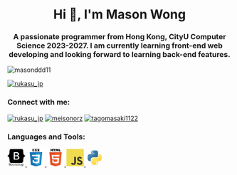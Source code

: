 <h1 align="center">Hi 👋, I'm Mason Wong</h1>
<h3 align="center">A passionate programmer from Hong Kong, CityU Computer Science 2023-2027. I am currently learning front-end web developing and looking forward to learning back-end features.</h3>

<p align="left"> <img src="https://komarev.com/ghpvc/?username=masonddd11&label=Profile%20views&color=0e75b6&style=flat" alt="masonddd11" /> </p>

<p align="left"> <a href="https://twitter.com/rukasu_jp" target="blank"><img src="https://img.shields.io/twitter/follow/rukasu_jp?logo=twitter&style=for-the-badge" alt="rukasu_jp" /></a> </p>

<h3 align="left">Connect with me:</h3>
<p align="left">
<a href="https://twitter.com/rukasu_jp" target="blank"><img align="center" src="https://raw.githubusercontent.com/rahuldkjain/github-profile-readme-generator/master/src/images/icons/Social/twitter.svg" alt="rukasu_jp" height="30" width="40" /></a>
<a href="https://instagram.com/meisonorz" target="blank"><img align="center" src="https://raw.githubusercontent.com/rahuldkjain/github-profile-readme-generator/master/src/images/icons/Social/instagram.svg" alt="meisonorz" height="30" width="40" /></a>
<a href="https://discord.gg/tagomasaki1122" target="blank"><img align="center" src="https://raw.githubusercontent.com/rahuldkjain/github-profile-readme-generator/master/src/images/icons/Social/discord.svg" alt="tagomasaki1122" height="30" width="40" /></a>
</p>

<h3 align="left">Languages and Tools:</h3>
<p align="left"> <a href="https://getbootstrap.com" target="_blank" rel="noreferrer"> <img src="https://raw.githubusercontent.com/devicons/devicon/master/icons/bootstrap/bootstrap-plain-wordmark.svg" alt="bootstrap" width="40" height="40"/> </a> <a href="https://www.w3schools.com/css/" target="_blank" rel="noreferrer"> <img src="https://raw.githubusercontent.com/devicons/devicon/master/icons/css3/css3-original-wordmark.svg" alt="css3" width="40" height="40"/> </a> <a href="https://www.w3.org/html/" target="_blank" rel="noreferrer"> <img src="https://raw.githubusercontent.com/devicons/devicon/master/icons/html5/html5-original-wordmark.svg" alt="html5" width="40" height="40"/> </a> <a href="https://developer.mozilla.org/en-US/docs/Web/JavaScript" target="_blank" rel="noreferrer"> <img src="https://raw.githubusercontent.com/devicons/devicon/master/icons/javascript/javascript-original.svg" alt="javascript" width="40" height="40"/> </a> <a href="https://www.python.org" target="_blank" rel="noreferrer"> <img src="https://raw.githubusercontent.com/devicons/devicon/master/icons/python/python-original.svg" alt="python" width="40" height="40"/> </a> </p>
